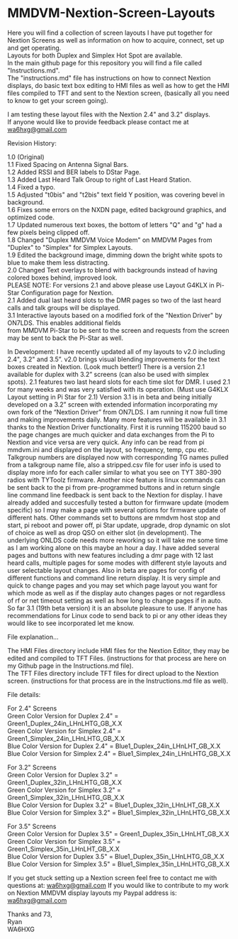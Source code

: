 # MMDVM-Nextion-Screen-Layouts  
  
Here you will find a collection of screen layouts I have put together for Nextion Screens as well as information on how to acquire, connect, set up and get operating.  
Layouts for both Duplex and Simplex Hot Spot are available.  
In the main github page for this repository you will find a file called "Instructions.md".   
The "instructions.md" file has instructions on how to connect Nextion displays, do basic text box editing to HMI files as well as how to get the HMI files compiled  to TFT and sent to the Nextion screen, (basically all you need to know to get your screen going).  
  
I am testing these layout files with the Nextion 2.4" and 3.2" displays.   
If anyone would like to provide feedback please contact me at wa6hxg@gmail.com   
  
Revision History:   
  
1.0 (Original)  
1.1 Fixed Spacing on Antenna Signal Bars.  
1.2 Added RSSI and BER labels to DStar Page.  
1.3 Added Last Heard Talk Group to right of Last Heard Station.  
1.4 Fixed a typo.  
1.5 Adjusted "t0bis" and "t2bis" text field Y position, was covering bevel in background.  
1.6 Fixes some errors on the NXDN page, edited background graphics, and optimized code.  
1.7 Updated numerous text boxes, the bottom of letters "Q" and "g" had a few pixels being clipped off.   
1.8 Changed "Duplex MMDVM Voice Modem" on MMDVM Pages from "Duplex" to "Simplex" for Simplex Layouts.  
1.9 Edited the background image, dimming down the bright white spots to blue to make them less distracting.   
2.0 Changed Text overlays to blend with backgrounds instead of having colored boxes behind, improved look.  
PLEASE NOTE: For versions 2.1 and above please use Layout G4KLX in Pi-Star Configuration page for Nextion.   
2.1 Added dual last heard slots to the DMR pages so two of the last heard calls and talk groups will be displayed.  
3.1 Interactive layouts based on a modified fork of the "Nextion Driver" by ON7LDS. This enables additional fields  
from MMDVM Pi-Star to be sent to the screen and requests from the screen may be sent to back the Pi-Star as well.  

In Development: 
I have recently updated all of my layouts to v2.0 including 2.4", 3.2" and 3.5”. v2.0 brings visual blending improvements for the text boxes created in Nextion. (Look much better!) There is a version 2.1 available for duplex with 3.2” screens (can also be used with simplex spots). 2.1 features two last heard slots for each time slot for DMR. I used 2.1 for many weeks and was very satisfied with its operation. (Must use G4KLX Layout setting in Pi Star for 2.1) Version 3.1 is in beta and being initially developed on a 3.2” screen with extended information incorporating my own fork of the “Nextion Driver” from ON7LDS. I am running it now full time and making improvements daily. Many more features will be available in 3.1 thanks to the Nextion Driver functionality. First it is running 115200 baud so the page changes are much quicker and data exchanges from the Pi to Nextion and vice versa are very quick. Any info can be read from pi mmdvm.ini and displayed on the layout, so frequency, temp, cpu etc. Talkgroup numbers are displayed now with corresponding TG names pulled from a talkgroup name file, also a stripped.csv file for user info is used to display more info for each caller similar to what you see on TYT 380-390 radios with TYToolz firmware. Another nice feature is linux commands can be sent back to the pi from pre-programmed buttons and in return single line command line feedback is sent back to the Nextion for display. I have already added and succesfully tested a button for firmware update (modem specific) so I may make a page with several options for firmware update of different hats. Other commands set to buttons are mmdvm host stop and start, pi reboot and power off, pi Star update, upgrade, drop dynamic on slot of choice as well as drop QSO on either slot (in development). The underlying ONLDS code needs more reworking so it will take me some time as I am working alone on this maybe an hour a day. I have added several pages and buttons with new features including a dmr page with 12 last heard calls, multiple pages for some modes with different style layouts and user selectable layout changes. Also in beta are pages for config of different functions and command line return display. It is very simple and quick to change pages and you may set which page layout you want for which mode as well as if the display auto changes pages or not regardless of rf or net timeout setting as well as how long to change pages if in auto. So far 3.1 (19th beta version) it is an absolute pleasure to use. If anyone has recommendations for Linux code to send back to pi or any other ideas they would like to see incorporated let me know.  
  
File explanation...   
  
The HMI Files directory include HMI files for the Nextion Editor, they may be edited and compiled to TFT Files. (instructions   for that process are here on my Github page in the Instructions.md file).  
The TFT Files directory include TFT files for direct upload to the Nextion screen. (instructions for that process are in the   Instructions.md file as well).   
   
File details:    
   
For 2.4" Screens   
Green Color Version for Duplex 2.4" = Green1_Duplex_24in_LHnLHTG_GB_X.X  
Green Color Version for Simplex 2.4" = Green1_Simplex_24in_LHnLHTG_GB_X.X  
Blue Color Version for Duplex 2.4" = Blue1_Duplex_24in_LHnLHT_GB_X.X  
Blue Color Version for Simplex 2.4" = Blue1_Simplex_24in_LHnLHTG_GB_X.X  
  
For 3.2" Screens  
Green Color Version for Duplex 3.2" = Green1_Duplex_32in_LHnLHTG_GB_X.X   
Green Color Version for Simplex 3.2" = Green1_Simplex_32in_LHnLHTG_GB_X.X    
Blue Color Version for Duplex 3.2" = Blue1_Duplex_32in_LHnLHT_GB_X.X   
Blue Color Version for Simplex 3.2" = Blue1_Simplex_32in_LHnLHTG_GB_X.X   
  
For 3.5" Screens  
Green Color Version for Duplex 3.5" = Green1_Duplex_35in_LHnLHT_GB_X.X   
Green Color Version for Simplex 3.5" = Green1_Simplex_35in_LHnLHT_GB_X.X    
Blue Color Version for Duplex 3.5" = Blue1_Duplex_35in_LHnLHTG_GB_X.X   
Blue Color Version for Simplex 3.5" = Blue1_Simplex_35in_LHnLHTG_GB_X.X   
  
If you get stuck setting up a Nextion screen feel free to contact me with questions at: wa6hxg@gmail.com
If you would like to contribute to my work on Nextion MMDVM display layouts my Paypal address is: wa6hxg@gmail.com
  
Thanks and 73,  
Ryan  
WA6HXG  
